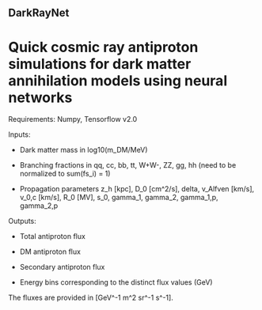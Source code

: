 ## DarkRayNet
# Quick cosmic ray antiproton simulations for dark matter annihilation models using neural networks

Requirements: Numpy, Tensorflow v2.0

Inputs: 

- Dark matter mass in log10(m_DM/MeV) 

- Branching fractions in qq, cc, bb, tt, W+W-, ZZ, gg, hh (need to be normalized to sum(fs_i) = 1)
	  
- Propagation parameters z_h [kpc], D_0 [cm^2/s], delta, v_Alfven [km/s], v_0,c [km/s], R_0 [MV], s_0, gamma_1, gamma_2, gamma_1,p, gamma_2,p 
          
Outputs: 

- Total antiproton flux

- DM antiproton flux
	 
- Secondary antiproton flux
	 
- Energy bins corresponding to the distinct flux values (GeV)
         
The fluxes are provided in [GeV^-1 m^2 sr^-1 s^-1].
